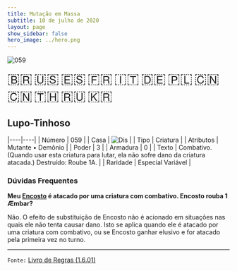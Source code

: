 ```yaml
---
title: Mutação em Massa
subtitle: 10 de julho de 2020
layout: page
show_sidebar: false
hero_image: ../hero.png
---
```


![059](https://cdn.keyforgegame.com/media/card_front/pt/479_059_5M72V4V734HF_pt.png)

<span title="Português" style="font-size: 32px;cursor: pointer;" onclick="javascript:document.querySelector('img[alt=\'059\']').src=document.querySelector('img[alt=\'059\']').src.replace(/card_front\/[^/]+/, 'card_front/pt').replace(/_[^/.0-9]+\.png/, '_pt.png')">🇧🇷</span>
<span title="English" style="font-size: 32px;cursor: pointer;" onclick="javascript:document.querySelector('img[alt=\'059\']').src=document.querySelector('img[alt=\'059\']').src.replace(/card_front\/[^/]+/, 'card_front/en').replace(/_[^/.0-9]+\.png/, '_en.png')">🇺🇸</span>
<span title="Español" style="font-size: 32px;cursor: pointer;" onclick="javascript:document.querySelector('img[alt=\'059\']').src=document.querySelector('img[alt=\'059\']').src.replace(/card_front\/[^/]+/, 'card_front/es').replace(/_[^/.0-9]+\.png/, '_es.png')">🇪🇸</span>
<span title="Français" style="font-size: 32px;cursor: pointer;" onclick="javascript:document.querySelector('img[alt=\'059\']').src=document.querySelector('img[alt=\'059\']').src.replace(/card_front\/[^/]+/, 'card_front/fr').replace(/_[^/.0-9]+\.png/, '_fr.png')">🇫🇷</span>
<span title="Italiano" style="font-size: 32px;cursor: pointer;" onclick="javascript:document.querySelector('img[alt=\'059\']').src=document.querySelector('img[alt=\'059\']').src.replace(/card_front\/[^/]+/, 'card_front/it').replace(/_[^/.0-9]+\.png/, '_it.png')">🇮🇹</span>
<span title="Deutsche" style="font-size: 32px;cursor: pointer;" onclick="javascript:document.querySelector('img[alt=\'059\']').src=document.querySelector('img[alt=\'059\']').src.replace(/card_front\/[^/]+/, 'card_front/de').replace(/_[^/.0-9]+\.png/, '_de.png')">🇩🇪</span>
<span title="Polskie" style="font-size: 32px;cursor: pointer;" onclick="javascript:document.querySelector('img[alt=\'059\']').src=document.querySelector('img[alt=\'059\']').src.replace(/card_front\/[^/]+/, 'card_front/pl').replace(/_[^/.0-9]+\.png/, '_pl.png')">🇵🇱</span>
<span title="简体中文" style="font-size: 32px;cursor: pointer;" onclick="javascript:document.querySelector('img[alt=\'059\']').src=document.querySelector('img[alt=\'059\']').src.replace(/card_front\/[^/]+/, 'card_front/zh-hans').replace(/_[^/.0-9]+\.png/, '_zh-hans.png')">🇨🇳</span>
<span title="繁體中文" style="font-size: 32px;cursor: pointer;" onclick="javascript:document.querySelector('img[alt=\'059\']').src=document.querySelector('img[alt=\'059\']').src.replace(/card_front\/[^/]+/, 'card_front/zh-hant').replace(/_[^/.0-9]+\.png/, '_zh-hant.png')">🇨🇳</span>
<span title="ไทย" style="font-size: 32px;cursor: pointer;" onclick="javascript:document.querySelector('img[alt=\'059\']').src=document.querySelector('img[alt=\'059\']').src.replace(/card_front\/[^/]+/, 'card_front/th').replace(/_[^/.0-9]+\.png/, '_th.png')">🇹🇭</span>
<span title="Pусский" style="font-size: 32px;cursor: pointer;" onclick="javascript:document.querySelector('img[alt=\'059\']').src=document.querySelector('img[alt=\'059\']').src.replace(/card_front\/[^/]+/, 'card_front/ru').replace(/_[^/.0-9]+\.png/, '_ru.png')">🇷🇺</span>
<span title="한국어" style="font-size: 32px;cursor: pointer;" onclick="javascript:document.querySelector('img[alt=\'059\']').src=document.querySelector('img[alt=\'059\']').src.replace(/card_front\/[^/]+/, 'card_front/ko').replace(/_[^/.0-9]+\.png/, '_ko.png')">🇰🇷</span>

## Lupo-Tinhoso

|----|----|
| Número | 059 |
| Casa | ![Dis](https://archonarcana.com/images/thumb/e/e8/Dis.png/22px-Dis.png "Dis") |
| Tipo | Criatura |
| Atributos | Mutante • Demônio |
| Poder | 3 |
| Armadura | 0 |
| Texto | Combativo. (Quando usar esta criatura para lutar, ela não sofre dano da criatura atacada.)  Destruído: Roube 1A. |
| Raridade | Especial Variável |

### Dúvidas Frequentes

**Meu [Encosto](/mm/257) é atacado por uma criatura com combativo.
Encosto rouba 1 Æmbar?**

Não. O efeito de substituição de Encosto não é acionado em situações
nas quais ele não tenta causar dano. Isto se aplica quando ele é atacado
por uma criatura com combativo, ou se Encosto ganhar elusivo e for
atacado pela primeira vez no turno.

<hr/>

`Fonte:` [Livro de Regras (1.6.01)](https://drive.google.com/open?id=1YNhLKUC0xfriiMwFYpDu1Go3zPJw6gYo)
